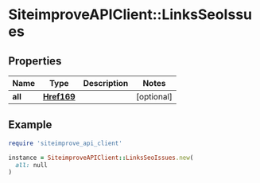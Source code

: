 # SiteimproveAPIClient::LinksSeoIssues

## Properties

| Name | Type | Description | Notes |
| ---- | ---- | ----------- | ----- |
| **all** | [**Href169**](Href169.md) |  | [optional] |

## Example

```ruby
require 'siteimprove_api_client'

instance = SiteimproveAPIClient::LinksSeoIssues.new(
  all: null
)
```

